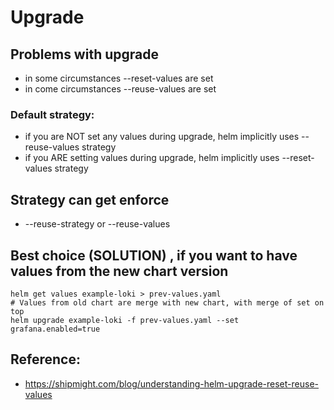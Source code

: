 # Upgrade 



## Problems with upgrade 

  * in some circumstances --reset-values are set
  * in come circumstances --reuse-values are set

### Default strategy:

  * if you are NOT set any values during upgrade, helm implicitly uses --reuse-values strategy
  * if you ARE setting values during upgrade, helm implicitly uses --reset-values strategy

## Strategy can get enforce 

  * --reuse-strategy or --reuse-values  

## Best choice (SOLUTION) , if you want to have values from the new chart version 

```
helm get values example-loki > prev-values.yaml
# Values from old chart are merge with new chart, with merge of set on top 
helm upgrade example-loki -f prev-values.yaml --set grafana.enabled=true
```

## Reference: 

  * https://shipmight.com/blog/understanding-helm-upgrade-reset-reuse-values
